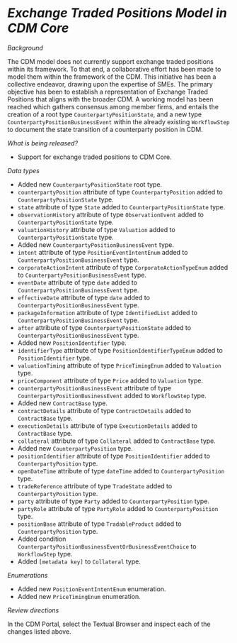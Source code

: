 # _Exchange Traded Positions Model in CDM Core_

_Background_

The CDM model does not currently support exchange traded positions
within its framework. To that end, a collaborative effort has been made to model
them within the framework of the CDM. This initiative has been a collective endeavor,
drawing upon the expertise of SMEs. The primary objective has been to establish a
representation of Exchange Traded Positions that aligns with the broader CDM. A
working model has been reached which gathers consensus among member firms, and entails
the creation of a root type `CounterpartyPositionState`, and a new type `CounterpartyPositionBusinessEvent`
within the already existing `WorkflowStep` to document the state transition of a counterparty
position in CDM.


_What is being released?_

- Support for exchange traded positions to CDM Core.

_Data types_

- Added new `CounterpartyPositionState` root type.
- `counterpartyPosition` attribute of type `CounterpartyPosition` added to `CounterpartyPositionState` type.
- `state` attribute of type `State` added to `CounterpartyPositionState` type.
- `observationHistory` attribute of type `ObservationEvent` added to `CounterpartyPositionState` type.
- `valuationHistory` attribute of type `Valuation` added to `CounterpartyPositionState` type.
- Added new `CounterpartyPositionBusinessEvent` type.
- `intent` attribute of type `PositionEventIntentEnum` added to `CounterpartyPositionBusinessEvent` type.
- `corporateActionIntent` attribute of type `CorporateActionTypeEnum` added to `CounterpartyPositionBusinessEvent` type.
- `eventDate` attribute of type `date` added to `CounterpartyPositionBusinessEvent` type.
- `effectiveDate` attribute of type `date` added to `CounterpartyPositionBusinessEvent` type.
- `packageInformation` attribute of type `IdentifiedList` added to `CounterpartyPositionBusinessEvent` type.
- `after` attribute of type `CounterpartyPositionState` added to `CounterpartyPositionBusinessEvent` type.
- Added new `PositionIdentifier` type.
- `identifierType` attribute of type `PositionIdentifierTypeEnum` added to `PositionIdentifier` type.
- `valuationTiming` attribute of type `PriceTimingEnum` added to `Valuation` type.
- `priceComponent` attribute of type `Price` added to `Valuation` type.
- `counterpartyPositionBusinessEvent` attribute of type `CounterpartyPositionBusinessEvent` added to `WorkflowStep` type.
- Added new `ContractBase` type.
- `contractDetails` attribute of type `ContractDetails` added to `ContractBase` type.
- `executionDetails` attribute of type `ExecutionDetails` added to `ContractBase` type.
- `collateral` attribute of type `Collateral` added to `ContractBase` type.
- Added new `CounterpartyPosition` type.
- `positionIdentifier` attribute of type `PositionIdentifier` added to `CounterpartyPosition` type.
- `openDateTime` attribute of type `dateTime` added to `CounterpartyPosition` type.
- `tradeReference` attribute of type `TradeState` added to `CounterpartyPosition` type.
- `party` attribute of type `Party` added to `CounterpartyPosition` type.
- `partyRole` attribute of type `PartyRole` added to `CounterpartyPosition` type.
- `positionBase` attribute of type `TradableProduct` added to `CounterpartyPosition` type.
- Added condition `CounterpartyPositionBusinessEventOrBusinessEventChoice` to `WorkflowStep` type.
- Added `[metadata key]` to `Collateral` type.

_Enumerations_

- Added new `PositionEventIntentEnum` enumeration.
- Added new `PriceTimingEnum` enumeration.

_Review directions_

In the CDM Portal, select the Textual Browser and inspect each of the changes listed above.